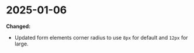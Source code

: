 # 2025-01-06

**Changed:**
- Updated form elements corner radius to use `8px` for default and `12px` for large.